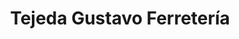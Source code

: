 ---
title: "Tejeda Gustavo Ferretería"
url: /ciudad-autonoma-de-buenos-aires/tejeda-gustavo-ferreteria/
shop: Eisenwaren
---